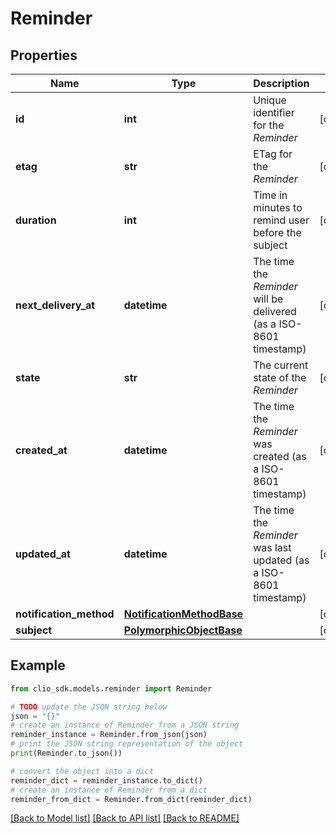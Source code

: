 # Reminder


## Properties

Name | Type | Description | Notes
------------ | ------------- | ------------- | -------------
**id** | **int** | Unique identifier for the *Reminder* | [optional] 
**etag** | **str** | ETag for the *Reminder* | [optional] 
**duration** | **int** | Time in minutes to remind user before the subject | [optional] 
**next_delivery_at** | **datetime** | The time the *Reminder* will be delivered (as a ISO-8601 timestamp) | [optional] 
**state** | **str** | The current state of the *Reminder* | [optional] 
**created_at** | **datetime** | The time the *Reminder* was created (as a ISO-8601 timestamp) | [optional] 
**updated_at** | **datetime** | The time the *Reminder* was last updated (as a ISO-8601 timestamp) | [optional] 
**notification_method** | [**NotificationMethodBase**](NotificationMethodBase.md) |  | [optional] 
**subject** | [**PolymorphicObjectBase**](PolymorphicObjectBase.md) |  | [optional] 

## Example

```python
from clio_sdk.models.reminder import Reminder

# TODO update the JSON string below
json = "{}"
# create an instance of Reminder from a JSON string
reminder_instance = Reminder.from_json(json)
# print the JSON string representation of the object
print(Reminder.to_json())

# convert the object into a dict
reminder_dict = reminder_instance.to_dict()
# create an instance of Reminder from a dict
reminder_from_dict = Reminder.from_dict(reminder_dict)
```
[[Back to Model list]](../README.md#documentation-for-models) [[Back to API list]](../README.md#documentation-for-api-endpoints) [[Back to README]](../README.md)


